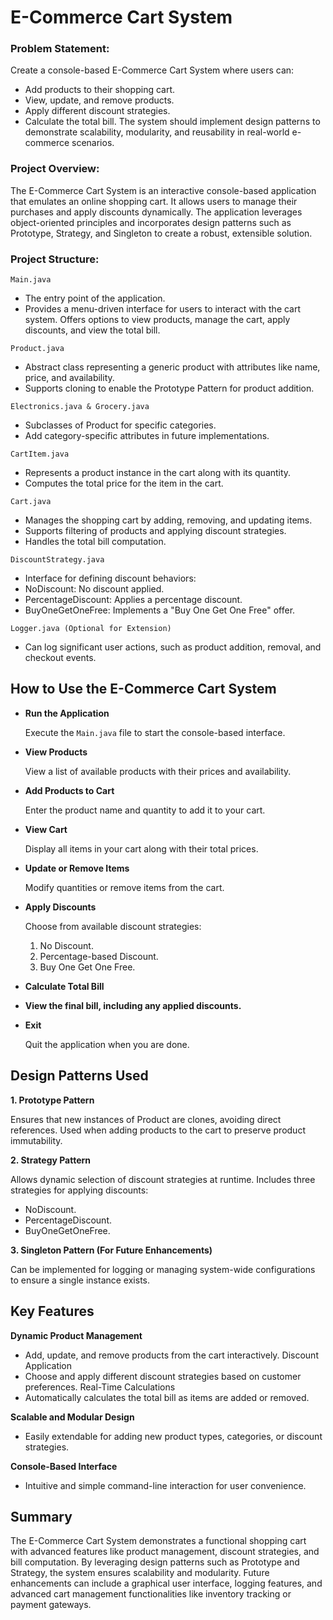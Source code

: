 # E-Commerce Cart System

### Problem Statement:

Create a console-based E-Commerce Cart System where users can:

- Add products to their shopping cart.
- View, update, and remove products.
- Apply different discount strategies.
- Calculate the total bill.
The system should implement design patterns to demonstrate scalability, modularity, and reusability in real-world e-commerce scenarios.

### Project Overview:

The E-Commerce Cart System is an interactive console-based application that emulates an online shopping cart. It allows users to manage their purchases and apply discounts dynamically. The application leverages object-oriented principles and incorporates design patterns such as Prototype, Strategy, and Singleton to create a robust, extensible solution.

### Project Structure:

`Main.java`
- The entry point of the application.
- Provides a menu-driven interface for users to interact with the cart system.
Offers options to view products, manage the cart, apply discounts, and view the total bill.

`Product.java`
- Abstract class representing a generic product with attributes like name, price, and availability.
- Supports cloning to enable the Prototype Pattern for product addition.

`Electronics.java & Grocery.java`
- Subclasses of Product for specific categories.
- Add category-specific attributes in future implementations.

`CartItem.java`
- Represents a product instance in the cart along with its quantity.
- Computes the total price for the item in the cart.

`Cart.java`
- Manages the shopping cart by adding, removing, and updating items.
- Supports filtering of products and applying discount strategies.
- Handles the total bill computation.

`DiscountStrategy.java`
- Interface for defining discount behaviors:
- NoDiscount: No discount applied.
- PercentageDiscount: Applies a percentage discount.
- BuyOneGetOneFree: Implements a "Buy One Get One Free" offer.

`Logger.java (Optional for Extension)`
- Can log significant user actions, such as product addition, removal, and checkout events.

## How to Use the E-Commerce Cart System

- **Run the Application**

	Execute the `Main.java` file to start the console-based interface.

- **View Products**

	View a list of available products with their prices and availability.

- **Add Products to Cart**

	Enter the product name and quantity to add it to your cart.

- **View Cart**

	Display all items in your cart along with their total prices.

- **Update or Remove Items**

	Modify quantities or remove items from the cart.

- **Apply Discounts**

	Choose from available discount strategies:

	1. No Discount.
	2. Percentage-based Discount.
	3. Buy One Get One Free.

- **Calculate Total Bill**

- **View the final bill, including any applied discounts.**

- **Exit**

	Quit the application when you are done.


## Design Patterns Used

**1. Prototype Pattern**

Ensures that new instances of Product are clones, avoiding direct references.
Used when adding products to the cart to preserve product immutability.

**2. Strategy Pattern**

Allows dynamic selection of discount strategies at runtime.
Includes three strategies for applying discounts:
- NoDiscount.
- PercentageDiscount.
- BuyOneGetOneFree.

**3. Singleton Pattern (For Future Enhancements)**

Can be implemented for logging or managing system-wide configurations to ensure a single instance exists.

## Key Features

**Dynamic Product Management**
- Add, update, and remove products from the cart interactively.
Discount Application
- Choose and apply different discount strategies based on customer preferences.
Real-Time Calculations
- Automatically calculates the total bill as items are added or removed.

**Scalable and Modular Design**
- Easily extendable for adding new product types, categories, or discount strategies.

**Console-Based Interface**
- Intuitive and simple command-line interaction for user convenience.

## Summary

The E-Commerce Cart System demonstrates a functional shopping cart with advanced features like product management, discount strategies, and bill computation. By leveraging design patterns such as Prototype and Strategy, the system ensures scalability and modularity. Future enhancements can include a graphical user interface, logging features, and advanced cart management functionalities like inventory tracking or payment gateways.